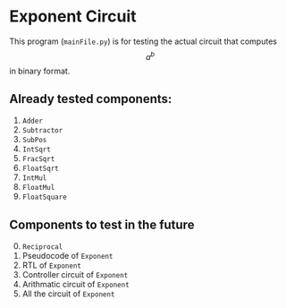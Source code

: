 # Exponent Circuit
This program (`mainFile.py`) is for testing the actual circuit that computes $$a^b$$ in binary format.

## Already tested components:
1. `Adder`
2. `Subtractor`
3. `SubPos`
4. `IntSqrt`
5. `FracSqrt`
6. `FloatSqrt`
7. `IntMul`
8. `FloatMul`
9. `FloatSquare`

## Components to test in the future
0. `Reciprocal`
1. Pseudocode of `Exponent`
2. RTL of `Exponent`
3. Controller circuit of `Exponent`
4. Arithmatic circuit of `Exponent`
5. All the circuit of `Exponent`
